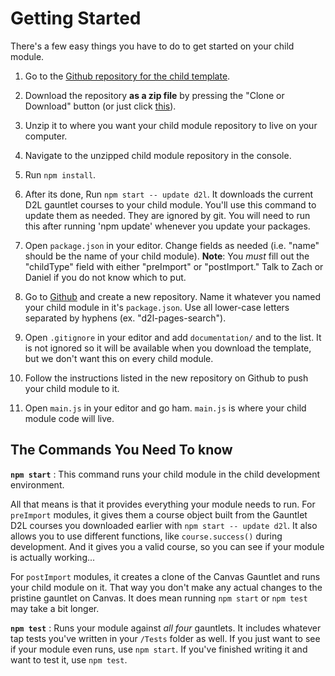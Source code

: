 # Getting Started

There's a few easy things you have to do to get started on your child module.

1. Go to the [Github repository for the child template](https://github.com/byuitechops/child-template).

2. Download the repository **as a zip file** by pressing the "Clone or Download" button (or just click [this](https://github.com/byuitechops/child-template/archive/master.zip)).

3. Unzip it to where you want your child module repository to live on your computer.

4. Navigate to the unzipped child module repository in the console.

5. Run `npm install`.

6. After its done, Run `npm start -- update d2l`. It downloads the current D2L gauntlet courses to your child module. You'll use this command to update them as needed. They are ignored by git. You will need to run this after running 'npm update' whenever you update your packages.

7. Open `package.json` in your editor. Change fields as needed (i.e. "name" should be the name of your child module). **Note**: You *must* fill out the "childType" field with either "preImport" or "postImport." Talk to Zach or Daniel if you do not know which to put.

8. Go to [Github](https://github.com/byuitechops) and create a new repository. Name it whatever you named your child module in it's `package.json`. Use all lower-case letters separated by hyphens (ex. "d2l-pages-search").

9. Open `.gitignore` in your editor and add `documentation/` and to the list. It is not ignored so it will be available when you download the template, but we don't want this on every child module.

10. Follow the instructions listed in the new repository on Github to push your child module to it.

11. Open `main.js` in your editor and go ham. `main.js` is where your child module code will live.

## The Commands You Need To know

**`npm start`** : This command runs your child module in the child development environment.

All that means is that it provides everything your module needs to run. For `preImport` modules, it gives them a course object built from the Gauntlet D2L courses you downloaded earlier with `npm start -- update d2l`. It also allows you to use different functions, like `course.success()` during development. And it gives you a valid course, so you can see if your module is actually working...

For `postImport` modules, it creates a clone of the Canvas Gauntlet and runs your child module on it. That way you don't make any actual changes to the pristine gauntlet on Canvas. It does mean running `npm start` or `npm test` may take a bit longer.

**`npm test`** : Runs your module against *all four* gauntlets. It includes whatever tap tests you've written in your `/Tests` folder as well. If you just want to see if your module even runs, use `npm start`. If you've finished writing it and want to test it, use `npm test`.
